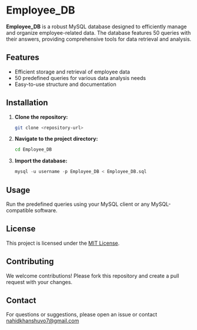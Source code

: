# Employee_DB

**Employee_DB** is a robust MySQL database designed to efficiently manage and organize employee-related data. The database features 50 queries with their answers, providing comprehensive tools for data retrieval and analysis.

## Features

- Efficient storage and retrieval of employee data
- 50 predefined queries for various data analysis needs
- Easy-to-use structure and documentation

## Installation

1. **Clone the repository:**
   ```bash
   git clone <repository-url>
   ```

2. **Navigate to the project directory:**
   ```bash
   cd Employee_DB
   ```

3. **Import the database:**
   ```sql
   mysql -u username -p Employee_DB < Employee_DB.sql
   ```

## Usage

Run the predefined queries using your MySQL client or any MySQL-compatible software.

## License

This project is licensed under the [MIT License](LICENSE).

## Contributing

We welcome contributions! Please fork this repository and create a pull request with your changes.

## Contact

For questions or suggestions, please open an issue or contact nahidkhanshuvo7@gmail.com

